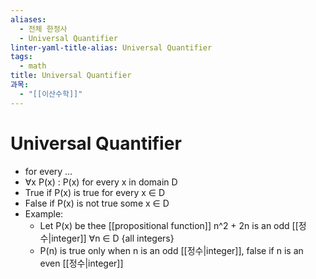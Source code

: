 ```yaml
---
aliases:
  - 전체 한정사
  - Universal Quantifier
linter-yaml-title-alias: Universal Quantifier
tags:
  - math
title: Universal Quantifier
과목:
  - "[[이산수학]]"
---
```


# Universal Quantifier

- for every …
- ∀x P(x) : P(x) for every x in domain D
- True if P(x) is true for every x ∈ D
- False if P(x) is not true some x ∈ D
- Example:
	- Let P(x) be thee [[propositional function]] n^2 + 2n is an odd [[정수|integer]] ∀n ∈ D {all integers}
	- P(n) is true only when n is an odd [[정수|integer]], false if n is an even [[정수|integer]]
